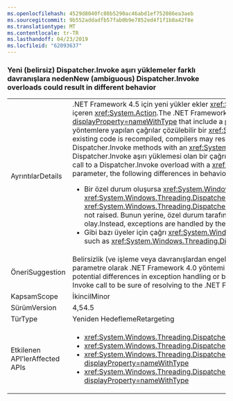 ```yaml
---
ms.openlocfilehash: 4529d8040fc08b5290ac46abd1ef752086ea3aeb
ms.sourcegitcommit: 9b552addadfb57fab0b9e7852ed4f1f1b8a42f8e
ms.translationtype: MT
ms.contentlocale: tr-TR
ms.lasthandoff: 04/23/2019
ms.locfileid: "62093637"
---
```

### <a name="new-ambiguous-dispatcherinvoke-overloads-could-result-in-different-behavior"></a><span data-ttu-id="64b93-101">Yeni (belirsiz) Dispatcher.Invoke aşırı yüklemeler farklı davranışlara neden</span><span class="sxs-lookup"><span data-stu-id="64b93-101">New (ambiguous) Dispatcher.Invoke overloads could result in different behavior</span></span>

|   |   |
|---|---|
|<span data-ttu-id="64b93-102">Ayrıntılar</span><span class="sxs-lookup"><span data-stu-id="64b93-102">Details</span></span>|<span data-ttu-id="64b93-103">.NET Framework 4.5 için yeni yükler ekler <xref:System.Windows.Threading.Dispatcher.Invoke%2A?displayProperty=nameWithType> türünde bir parametre içeren <xref:System.Action>.</span><span class="sxs-lookup"><span data-stu-id="64b93-103">The .NET Framework 4.5 adds new overloads to <xref:System.Windows.Threading.Dispatcher.Invoke%2A?displayProperty=nameWithType> that include a parameter of type <xref:System.Action>.</span></span> <span data-ttu-id="64b93-104">Varolan kod yeniden derlendiğinde, derleyiciler sahip Dispatcher.Invoke yöntemlere yapılan çağrılar çözülebilir bir <xref:System.Delegate> Dispatcher.Invoke yöntemleriyle çağrılar gibi bir <xref:System.Action> parametresi.</span><span class="sxs-lookup"><span data-stu-id="64b93-104">When existing code is recompiled, compilers may resolve calls to Dispatcher.Invoke methods that have a <xref:System.Delegate> parameter as calls to Dispatcher.Invoke methods with an <xref:System.Action> parameter.</span></span> <span data-ttu-id="64b93-105">Bir çağrı, bir Dispatcher.Invoke aşırı yükleme ile bir <xref:System.Delegate> parametresi bir Dispatcher.Invoke aşırı yüklemesi olan bir çağrı olarak çözümleniyorsa, bir <xref:System.Action> parametresi, davranışta aşağıdaki farklar meydana gelebilir:</span><span class="sxs-lookup"><span data-stu-id="64b93-105">If a call to a Dispatcher.Invoke overload with a  <xref:System.Delegate> parameter is resolved as a call to a Dispatcher.Invoke overload with an <xref:System.Action> parameter, the following differences in behavior may occur:</span></span><ul><li><span data-ttu-id="64b93-106">Bir özel durum oluşursa <xref:System.Windows.Threading.Dispatcher.UnhandledExceptionFilter> ve <xref:System.Windows.Threading.Dispatcher.UnhandledException> olayları çoğalmaz.</span><span class="sxs-lookup"><span data-stu-id="64b93-106">If an exception occurs, the <xref:System.Windows.Threading.Dispatcher.UnhandledExceptionFilter> and <xref:System.Windows.Threading.Dispatcher.UnhandledException> events are not raised.</span></span> <span data-ttu-id="64b93-107">Bunun yerine, özel durum tarafından işlenen <xref:System.Threading.Tasks.TaskScheduler.UnobservedTaskException?displayProperty=name> olay.</span><span class="sxs-lookup"><span data-stu-id="64b93-107">Instead, exceptions are handled by the <xref:System.Threading.Tasks.TaskScheduler.UnobservedTaskException?displayProperty=name> event.</span></span></li><li><span data-ttu-id="64b93-108">Gibi bazı üyeler için çağrı <xref:System.Windows.Threading.DispatcherOperation.Result>, işlem tamamlanıncaya kadar engelleyin.</span><span class="sxs-lookup"><span data-stu-id="64b93-108">Calls to some members, such as <xref:System.Windows.Threading.DispatcherOperation.Result>, block until the operation has completed.</span></span></li></ul>|
|<span data-ttu-id="64b93-109">Öneri</span><span class="sxs-lookup"><span data-stu-id="64b93-109">Suggestion</span></span>|<span data-ttu-id="64b93-110">Belirsizlik (ve işleme veya davranışlardan engelleyen bir özel durum olası farkları) kaçınmak için kod arama Dispatcher.Invoke bir boş object [] ikinci parametre olarak .NET Framework 4.0 yöntemi aşırı yüklemesine çözümleme emin olmak için Invoke çağrısına geçirebilirsiniz.</span><span class="sxs-lookup"><span data-stu-id="64b93-110">To avoid ambiguity (and potential differences in exception handling or blocking behaviors), code calling Dispatcher.Invoke can pass an empty object[] as a second parameter to the Invoke call to be sure of resolving to the .NET Framework 4.0 method overload.</span></span>|
|<span data-ttu-id="64b93-111">Kapsam</span><span class="sxs-lookup"><span data-stu-id="64b93-111">Scope</span></span>|<span data-ttu-id="64b93-112">İkincil</span><span class="sxs-lookup"><span data-stu-id="64b93-112">Minor</span></span>|
|<span data-ttu-id="64b93-113">Sürüm</span><span class="sxs-lookup"><span data-stu-id="64b93-113">Version</span></span>|<span data-ttu-id="64b93-114">4,5</span><span class="sxs-lookup"><span data-stu-id="64b93-114">4.5</span></span>|
|<span data-ttu-id="64b93-115">Tür</span><span class="sxs-lookup"><span data-stu-id="64b93-115">Type</span></span>|<span data-ttu-id="64b93-116">Yeniden Hedefleme</span><span class="sxs-lookup"><span data-stu-id="64b93-116">Retargeting</span></span>|
|<span data-ttu-id="64b93-117">Etkilenen API’ler</span><span class="sxs-lookup"><span data-stu-id="64b93-117">Affected APIs</span></span>|<ul><li><xref:System.Windows.Threading.Dispatcher.Invoke(System.Delegate,System.Object[])?displayProperty=nameWithType></li><li><xref:System.Windows.Threading.Dispatcher.Invoke(System.Delegate,System.TimeSpan,System.Object[])?displayProperty=nameWithType></li><li><xref:System.Windows.Threading.Dispatcher.Invoke(System.Delegate,System.TimeSpan,System.Windows.Threading.DispatcherPriority,System.Object[])?displayProperty=nameWithType></li><li><xref:System.Windows.Threading.Dispatcher.Invoke(System.Delegate,System.Windows.Threading.DispatcherPriority,System.Object[])?displayProperty=nameWithType></li></ul>|
